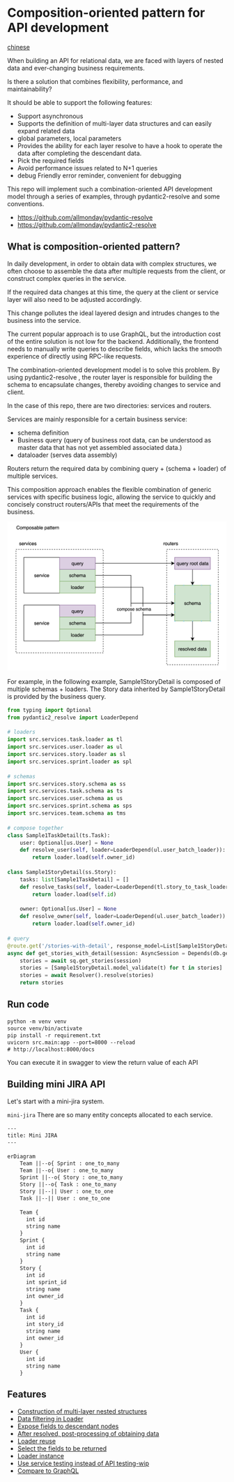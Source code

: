 # Composition-oriented pattern for API development

[chinese](./readme-cn.md)

When building an API for relational data, we are faced with layers of nested data and ever-changing business requirements.

Is there a solution that combines flexibility, performance, and maintainability?

It should be able to support the following features:

- Support asynchronous
- Supports the definition of multi-layer data structures and can easily expand related data
- global parameters, local parameters
- Provides the ability for each layer resolve to have a hook to operate the data after completing the descendant data.
- Pick the required fields
- Avoid performance issues related to N+1 queries
- debug Friendly error reminder, convenient for debugging

This repo will implement such a combination-oriented API development model through a series of examples, through pydantic2-resolve and some conventions.

- https://github.com/allmonday/pydantic-resolve
- https://github.com/allmonday/pydantic2-resolve

## What is composition-oriented pattern?

In daily development, in order to obtain data with complex structures, we often choose to assemble the data after multiple requests from the client, or construct complex queries in the service.

If the required data changes at this time, the query at the client or service layer will also need to be adjusted accordingly.

This change pollutes the ideal layered design and intrudes changes to the business into the service.

The current popular approach is to use GraphQL, but the introduction cost of the entire solution is not low for the backend. Additionally, the frontend needs to manually write queries to describe fields, which lacks the smooth experience of directly using RPC-like requests.

The combination-oriented development model is to solve this problem. By using pydantic2-resolve , the router layer is responsible for building the schema to encapsulate changes, thereby avoiding changes to service and client.

In the case of this repo, there are two directories: services and routers.

Services are mainly responsible for a certain business service:

- schema definition
- Business query (query of business root data, can be understood as master data that has not yet assembled associated data.)
- dataloader (serves data assembly)

Routers return the required data by combining query + (schema + loader) of multiple services.

This composition approach enables the flexible combination of generic services with specific business logic, allowing the service to quickly and concisely construct routers/APIs that meet the requirements of the business.

![](./static/explain.png)

For example, in the following example, Sample1StoryDetail is composed of multiple schemas + loaders. The Story data inherited by Sample1StoryDetail is provided by the business query.

```python
from typing import Optional
from pydantic2_resolve import LoaderDepend

# loaders
import src.services.task.loader as tl
import src.services.user.loader as ul
import src.services.story.loader as sl
import src.services.sprint.loader as spl

# schemas
import src.services.story.schema as ss
import src.services.task.schema as ts
import src.services.user.schema as us
import src.services.sprint.schema as sps
import src.services.team.schema as tms

# compose together
class Sample1TaskDetail(ts.Task):
    user: Optional[us.User] = None
    def resolve_user(self, loader=LoaderDepend(ul.user_batch_loader)):
        return loader.load(self.owner_id)

class Sample1StoryDetail(ss.Story):
    tasks: list[Sample1TaskDetail] = []
    def resolve_tasks(self, loader=LoaderDepend(tl.story_to_task_loader)):
        return loader.load(self.id)

    owner: Optional[us.User] = None
    def resolve_owner(self, loader=LoaderDepend(ul.user_batch_loader)):
        return loader.load(self.owner_id)

# query
@route.get('/stories-with-detail', response_model=List[Sample1StoryDetail])
async def get_stories_with_detail(session: AsyncSession = Depends(db.get_session)):
    stories = await sq.get_stories(session)
    stories = [Sample1StoryDetail.model_validate(t) for t in stories]
    stories = await Resolver().resolve(stories)
    return stories
```

## Run code

```shell
python -m venv venv
source venv/bin/activate
pip install -r requirement.txt
uvicorn src.main:app --port=8000 --reload
# http://localhost:8000/docs
```

You can execute it in swagger to view the return value of each API

## Building mini JIRA API

Let's start with a mini-jira system.

`mini-jira` There are so many entity concepts allocated to each service.

```mermaid
---
title: Mini JIRA
---

erDiagram
    Team ||--o{ Sprint : one_to_many
    Team ||--o{ User : one_to_many
    Sprint ||--o{ Story : one_to_many
    Story ||--o{ Task : one_to_many
    Story ||--|| User : one_to_one
    Task ||--|| User : one_to_one

    Team {
      int id
      string name
    }
    Sprint {
      int id
      string name
    }
    Story {
      int id
      int sprint_id
      string name
      int owner_id
    }
    Task {
      int id
      int story_id
      string name
      int owner_id
    }
    User {
      int id
      string name
    }
```

## Features

- [Construction of multi-layer nested structures](./src/router/sample_1/readme.md)
- [Data filtering in Loader](./src/router/sample_2/readme.md)
- [Expose fields to descendant nodes](./src/router/sample_3/readme.md)
- [After resolved, post-processing of obtaining data](./src/router/sample_4/readme.md)
- [Loader reuse](./src/router/sample_5/readme.md)
- [Select the fields to be returned](./src/router/sample_6/readme.md)
- [Loader instance](./src/router/sample_7/readme.md)
- [Use service testing instead of API testing-wip](./src/services/sprint/readme.md)
- [Compare to GraphQL](./resolve-vs-graphql.md)
